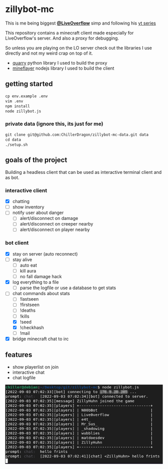 # zillybot-mc

This is me being biggest **[@LiveOverflow](https://github.com/LiveOverflow)** simp and following his [yt series](https://www.youtube.com/watch?v=Ekcseve-mOg&list=PLhixgUqwRTjwvBI-hmbZ2rpkAl4lutnJG)

This repository contains a minecraft client made especially for LiveOverflow's server.
And also a proxy for debugging.

So unless you are playing on the LO server check out the libraries I use directly and not my weird crap on top of it.

 - [quarry](https://github.com/barneygale/quarry) python library I used to build the proxy
 - [mineflayer](https://github.com/PrismarineJS/mineflayer) nodejs library I used to build the client

## getting started

    cp env.example .env
    vim .env
    npm install
    node zillybot.js

### private data (ignore this, its just for me)

    git clone git@github.com:ChillerDragon/zillybot-mc-data.git data
    cd data
    ./setup.sh

## goals of the project

Building a headless client that can be used as interactive terminal client and as bot.

### interactive client

- [x] chatting
- [ ] show inventory
- [ ] notify user about danger
    + [ ] alert/disconnect on damage
    + [ ] alert/disconnect on creeper nearby
    + [ ] alert/disconnect on player nearby

### bot client

- [x] stay on server (auto reconnect)
- [ ] stay alive
    + [ ] auto eat
    + [ ] kill aura
    + [ ] no fall damage hack
- [x] log everything to a file
    + [ ] parse the logfile or use a database to get stats
- [ ] chat commands about stats
    + [ ] !lastseen
    + [ ] !firstseen
    + [ ] !deaths
    + [ ] !kills
    + [x] !seed
    + [x] !checkhash
    + [ ] !mail
- [x] bridge minecraft chat to irc

## features

- show playerlist on join
- interactive chat
- chat logfile

![chat](img/chat.png)
